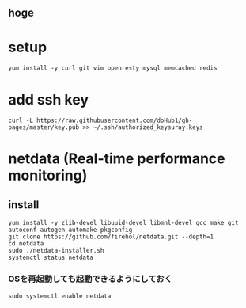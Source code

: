 hoge
---

# setup
```
yum install -y curl git vim openresty mysql memcached redis 
```

# add ssh key
```
curl -L https://raw.githubusercontent.com/doHub1/gh-pages/master/key.pub >> ~/.ssh/authorized_keysuray.keys
```


# netdata (Real-time performance monitoring)
## install
```
yum install -y zlib-devel libuuid-devel libmnl-devel gcc make git autoconf autogen automake pkgconfig
git clone https://github.com/firehol/netdata.git --depth=1
cd netdata
sudo ./netdata-installer.sh
systemctl status netdata
```

### OSを再起動しても起動できるようにしておく
```
sudo systemctl enable netdata
```

